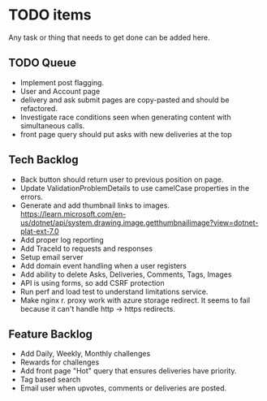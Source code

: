 # TODO items

Any task or thing that needs to get done can be added here.

## TODO Queue
* Implement post flagging.
* User and Account page
* delivery and ask submit pages are copy-pasted and should be refactored.
* Investigate race conditions seen when generating content with simultaneous calls.
* front page query should put asks with new deliveries at the top

## Tech Backlog

* Back button should return user to previous position on page.
* Update ValidationProblemDetails to use camelCase properties in the errors.
* Generate and add thumbnail links to images. https://learn.microsoft.com/en-us/dotnet/api/system.drawing.image.getthumbnailimage?view=dotnet-plat-ext-7.0
* Add proper log reporting
* Add TraceId to requests and responses
* Setup email server
* Add domain event handling when a user registers
* Add ability to delete Asks, Deliveries, Comments, Tags, Images
* API is using forms, so add CSRF protection
* Run perf and load test to understand limitations service.
* Make nginx r. proxy work with azure storage redirect. It seems to fail because it can't handle http -> https redirects.

## Feature Backlog

* Add Daily, Weekly, Monthly challenges
* Rewards for challenges
* Add front page "Hot" query that ensures deliveries have priority.
* Tag based search
* Email user when upvotes, comments or deliveries are posted.

